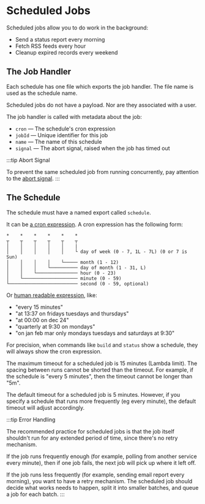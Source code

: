 # Scheduled Jobs

Scheduled jobs allow you to do work in the background:

* Send a status report every morning
* Fetch RSS feeds every hour
* Cleanup expired records every weekend


## The Job Handler

Each schedule has one file which exports the job handler. The file name is used as the schedule name.

Scheduled jobs do not have a payload. Nor are they associated with a user.

The job handler is called with metadata about the job:

* `cron` — The schedule's cron expression
* `jobId` — Unique identifier for this job
* `name` — The name of this schedule
* `signal` — The abort signal, raised when the job has timed out

:::tip Abort Signal

To prevent the same scheduled job from running concurrently, pay attention to the [abort signal](timeout.md).
:::


## The Schedule

The schedule must have a named export called `schedule`.

It can be [a cron expression](https://crontab.guru). A cron expression has the following form: 

```
*    *    *    *    *    *
┬    ┬    ┬    ┬    ┬    ┬
│    │    │    │    │    |
│    │    │    │    │    └ day of week (0 - 7, 1L - 7L) (0 or 7 is Sun)
│    │    │    │    └───── month (1 - 12)
│    │    │    └────────── day of month (1 - 31, L)
│    │    └─────────────── hour (0 - 23)
│    └──────────────────── minute (0 - 59)
└───────────────────────── second (0 - 59, optional)
```

Or [human readable expression](https://www.npmjs.com/package/friendly-node-cron), like:

- "every 15 minutes"
- "at 13:37 on fridays tuesdays and thursdays"
- "at 00:00 on dec 24"
- "quarterly at 9:30 on mondays"
- "on jan feb mar only mondays tuesdays and saturdays at 9:30"

For precision, when commands like `build` and `status` show a schedule, they will always show the cron expression.

The maximum timeout for a scheduled job is 15 minutes (Lambda limit). The spacing between runs cannot be shorted than the timeout. For example, if the schedule is "every 5 minutes", then the timeout cannot be longer than "5m".

The default timeout for a scheduled job is 5 minutes. However, if you specify a schedule that runs more frequently (eg every minute), the default timeout will adjust accordingly.

:::tip Error Handling

The recommended practice for scheduled jobs is that the job itself shouldn't run for any extended period of time, since there's no retry mechanism.

If the job runs frequently enough (for example, polling from another service every minute), then if one job fails, the next job will pick up where it left off.

If the job runs less frequently (for example, sending email report every morning), you want to have a retry mechanism. The scheduled job should decide what works needs to happen, split it into smaller batches, and queue a job for each batch.
:::
